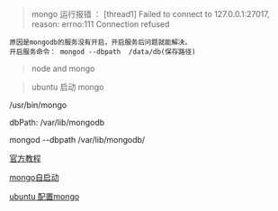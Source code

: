>  mongo 运行报错 ： [thread1] Failed to connect to 127.0.0.1:27017, reason: errno:111 Connection refused

    原因是mongodb的服务没有开启，开启服务后问题就能解决。
    开启服务命令： mongod --dbpath  /data/db(保存路径)

> node and mongo

> ubuntu 启动 mongo

/usr/bin/mongo

dbPath: /var/lib/mongodb

mongod --dbpath /var/lib/mongodb/





[官方教程](https://docs.mongodb.com/getting-started/node/client/)

[mongo自启动](http://www.cnblogs.com/hamy/p/3448051.html)

[ubuntu 配置mongo](http://blog.fens.me/linux-mongodb-install/)
